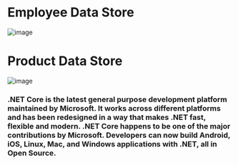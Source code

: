 <h1>Employee Data Store</h1>

![image](https://github.com/user-attachments/assets/f8a089a6-640c-4844-8835-c835e1fb6bc3)

<h1>Product Data Store</h1>

![image](https://github.com/user-attachments/assets/436f1806-180e-4c9f-9680-b7a811b3b144)

<h3>.NET Core is the latest general purpose development platform maintained by Microsoft. It works across different platforms and has been redesigned in a way that makes .NET fast, flexible and modern. .NET Core happens to be one of the major contributions by Microsoft. Developers can now build Android, iOS, Linux, Mac, and Windows applications with .NET, all in Open Source.</h3>
